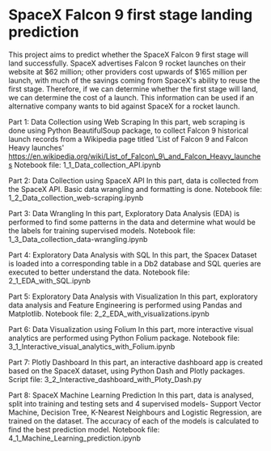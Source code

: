 # SpaceX Falcon 9 first stage landing prediction

This project aims to predict whether the SpaceX Falcon 9 first stage will land successfully.
SpaceX advertises Falcon 9 rocket launches on their website at $62 million; other providers cost upwards of $165 million per launch, with much of the savings coming from SpaceX's ability to reuse the first stage.
Therefore, if we can determine whether the first stage will land, we can determine the cost of a launch.
This information can be used if an alternative company wants to bid against SpaceX for a rocket launch.

Part 1: Data Collection using Web Scraping
In this part, web scraping is done using Python BeautifulSoup package, to collect Falcon 9 historical launch records from a Wikipedia page titled 'List of Falcon 9 and Falcon Heavy launches'
https://en.wikipedia.org/wiki/List_of_Falcon\_9\_and_Falcon_Heavy_launches
Notebook file: 1_1_Data_collection_API.ipynb

Part 2: Data Collection using SpaceX API
In this part, data is collected from the SpaceX API. Basic data wrangling and formatting is done.
Notebook file: 1_2_Data_collection_web-scraping.ipynb

Part 3: Data Wrangling
In this part, Exploratory Data Analysis (EDA) is performed to find some patterns in the data and determine what would be the labels for training supervised models.
Notebook file: 1_3_Data_collection_data-wrangling.ipynb

Part 4: Exploratory Data Analysis with SQL
In this part, the Spacex Dataset is loaded into a corresponding table in a Db2 database and SQL queries are executed to better understand the data.
Notebook file: 2_1_EDA_with_SQL.ipynb

Part 5: Exploratory Data Analysis with Visualization
In this part, exploratory data analysis and Feature Engineering is performed using Pandas and Matplotlib.
Notebook file: 2_2_EDA_with_visualizations.ipynb

Part 6: Data Visualization using Folium
In this part, more interactive visual analytics are performed using Python Folium package.
Notebook file: 3_1_Interactive_visual_analytics_with_Folium.ipynb

Part 7: Plotly Dashboard
In this part, an interactive dashboard app is created based on the SpaceX dataset, using Python Dash and Plotly packages.
Script file: 3_2_Interactive_dashboard_with_Ploty_Dash.py

Part 8: SpaceX Machine Learning Prediction
In this part, data is analysed, split into training and testing sets and 4 supervised models- Support Vector Machine, Decision Tree, K-Nearest Neighbours and Logistic Regression, are trained on the dataset. The accuracy of each of the models is calculated to find the best prediction model.
Notebook file: 4_1_Machine_Learning_prediction.ipynb
